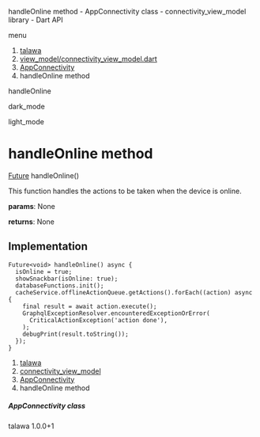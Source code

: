 




handleOnline method - AppConnectivity class - connectivity\_view\_model library - Dart API







menu

1. [talawa](../../index.html)
2. [view\_model/connectivity\_view\_model.dart](../../file-___home_harshil_Desktop_open-source_palisadoes_talawa_lib_view_model_connectivity_view_model/)
3. [AppConnectivity](../../file-___home_harshil_Desktop_open-source_palisadoes_talawa_lib_view_model_connectivity_view_model/AppConnectivity-class.html)
4. handleOnline method

handleOnline


dark\_mode

light\_mode




# handleOnline method


[Future](https://api.flutter.dev/flutter/dart-core/Future-class.html)<void>
handleOnline()

This function handles the actions to be taken when the device is online.

**params**:
None

**returns**:
None


## Implementation

```
Future<void> handleOnline() async {
  isOnline = true;
  showSnackbar(isOnline: true);
  databaseFunctions.init();
  cacheService.offlineActionQueue.getActions().forEach((action) async {
    final result = await action.execute();
    GraphqlExceptionResolver.encounteredExceptionOrError(
      CriticalActionException('action done'),
    );
    debugPrint(result.toString());
  });
}
```

 


1. [talawa](../../index.html)
2. [connectivity\_view\_model](../../file-___home_harshil_Desktop_open-source_palisadoes_talawa_lib_view_model_connectivity_view_model/)
3. [AppConnectivity](../../file-___home_harshil_Desktop_open-source_palisadoes_talawa_lib_view_model_connectivity_view_model/AppConnectivity-class.html)
4. handleOnline method

##### AppConnectivity class





talawa
1.0.0+1






